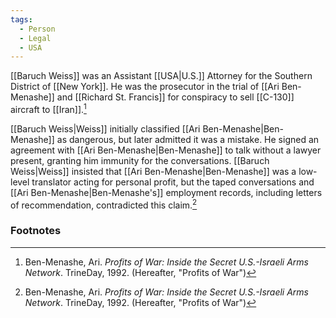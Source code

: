 ```yaml
---
tags:
  - Person
  - Legal
  - USA
---
```

[[Baruch Weiss]] was an Assistant [[USA|U.S.]] Attorney for the Southern District of [[New York]]. He was the prosecutor in the trial of [[Ari Ben-Menashe]] and [[Richard St. Francis]] for conspiracy to sell [[C-130]] aircraft to [[Iran]].[^1]

[[Baruch Weiss|Weiss]] initially classified [[Ari Ben-Menashe|Ben-Menashe]] as dangerous, but later admitted it was a mistake. He signed an agreement with [[Ari Ben-Menashe|Ben-Menashe]] to talk without a lawyer present, granting him immunity for the conversations. [[Baruch Weiss|Weiss]] insisted that [[Ari Ben-Menashe|Ben-Menashe]] was a low-level translator acting for personal profit, but the taped conversations and [[Ari Ben-Menashe|Ben-Menashe's]] employment records, including letters of recommendation, contradicted this claim.[^1]

### Footnotes
[^1]: Ben-Menashe, Ari. *Profits of War: Inside the Secret U.S.-Israeli Arms Network*. TrineDay, 1992. (Hereafter, "Profits of War")
